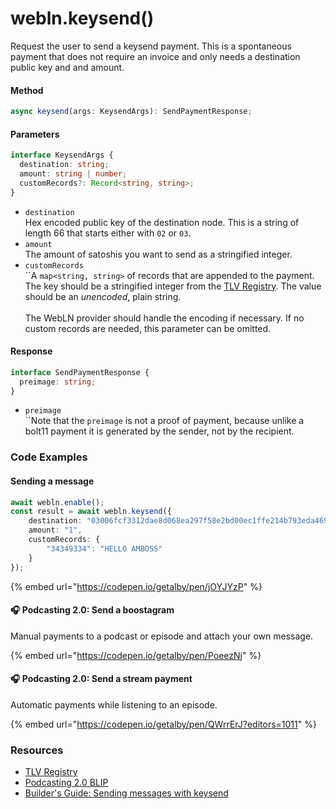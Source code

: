 # webln.keysend()

Request the user to send a keysend payment. This is a spontaneous payment that does not require an invoice and only needs a destination public key and and amount.

#### Method

```typescript
async keysend(args: KeysendArgs): SendPaymentResponse;
```

#### Parameters

```typescript
interface KeysendArgs {
  destination: string;
  amount: string | number;
  customRecords?: Record<string, string>;
}
```

* `destination`\
  Hex encoded public key of the destination node. This is a string of length 66 that starts either with `02` or `03`.
* `amount`\
  The amount of satoshis you want to send as a stringified integer.
* `customRecords`\
  ``A `map<string, string>` of records that are appended to the payment. The key should be a stringified integer from the [TLV Registry](https://github.com/satoshisstream/satoshis.stream/blob/main/TLV\_registry.md). The value should be an _unencoded_, plain string. \
  \
  The WebLN provider should handle the encoding if necessary. If no custom records are needed, this parameter can be omitted.

#### Response

```typescript
interface SendPaymentResponse {
  preimage: string;
}
```

* `preimage`\
  ``Note that the `preimage` is not a proof of payment, because unlike a bolt11 payment it is generated by the sender, not by the recipient.

### Code Examples

#### Sending a message

```typescript
await webln.enable();
const result = await webln.keysend({
    destination: "03006fcf3312dae8d068ea297f58e2bd00ec1ffe214b793eda46966b6294a53ce6", 
    amount: "1", 
    customRecords: {
        "34349334": "HELLO AMBOSS"
    }
});
```

{% embed url="https://codepen.io/getalby/pen/jOYJYzP" %}

#### 🎧 Podcasting 2.0: Send a boostagram

Manual payments to a podcast or episode and attach your own message.

{% embed url="https://codepen.io/getalby/pen/PoeezNj" %}

#### 🎧 Podcasting 2.0: Send a stream payment

Automatic payments while listening to an episode.&#x20;

{% embed url="https://codepen.io/getalby/pen/QWrrErJ?editors=1011" %}

### Resources

* [TLV Registry](https://github.com/satoshisstream/satoshis.stream/blob/main/TLV\_registry.md)
* [Podcasting 2.0 BLIP](https://github.com/lightning/blips/blob/master/blip-0010.md)
* [Builder's Guide: Sending messages with keysend](https://docs.lightning.engineering/lightning-network-tools/lnd/send-messages-with-keysend)

